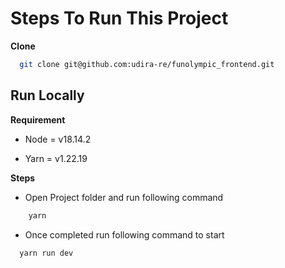 # Steps To Run This Project

**Clone**

```sh
  git clone git@github.com:udira-re/funolympic_frontend.git
```

## Run Locally

**Requirement**

- Node = v18.14.2

- Yarn = v1.22.19

**Steps**

- Open Project folder and run following command

```sh
    yarn
```

- Once completed run following command to start

```sh
  yarn run dev
```

